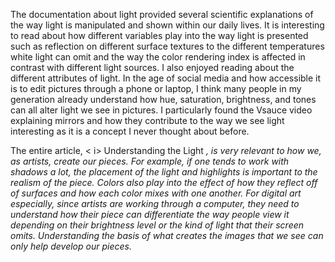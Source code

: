 The documentation about light provided several scientific explanations of the way light is manipulated and shown within our daily lives. It is interesting to read about how different variables play into the way light is presented such as reflection on different surface textures to the different temperatures white light can omit and the way the color rendering index is affected in contrast with different light sources. I also enjoyed reading about the different attributes of light. In the age of social media and how accessible it is to edit pictures through a phone or laptop, I think many people in my generation already understand how hue, saturation, brightness, and tones can all alter light we see in pictures. I particularly found the Vsauce video explaining mirrors and how they contribute to the way we see light interesting as it is a concept I never thought about before.

The entire article, < i> Understanding the Light <i> , is very relevant to how we, as artists, create our pieces. For example, if one tends to work with shadows a lot, the placement of the light and highlights is important to the realism of the piece. Colors also play into the effect of how they reflect off of surfaces and how each color mixes with one another. For digital art especially, since artists are working through a computer, they need to understand how their piece can differentiate the way people view it depending on their brightness level or the kind of light that their screen omits. Understanding the basis of what creates the images that we see can only help develop our pieces.

